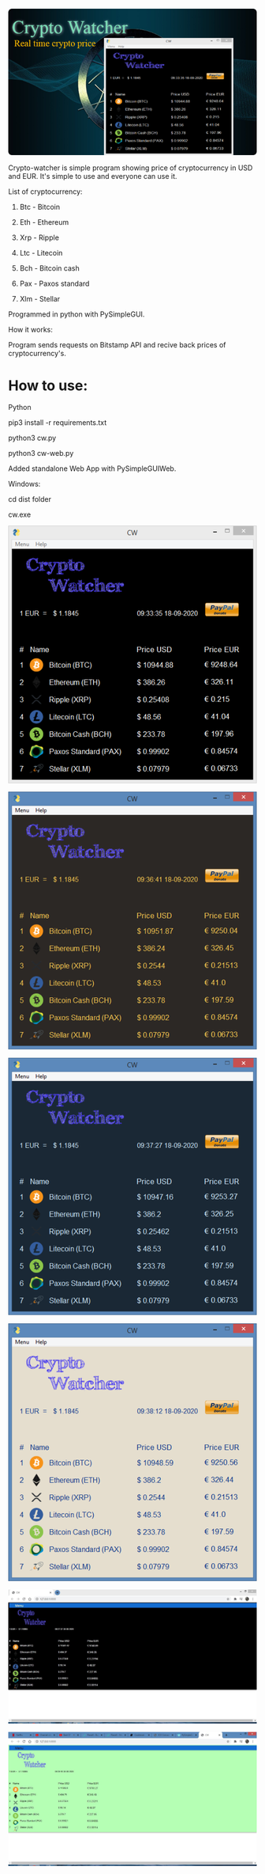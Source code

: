 ![CW](MainImage.png)

Crypto-watcher is simple program showing price of cryptocurrency in USD and EUR. It's simple to use and everyone can use it.

List of cryptocurrency:

1) Btc - Bitcoin

2) Eth - Ethereum

3) Xrp - Ripple

4) Ltc - Litecoin

5) Bch - Bitcoin cash

6) Pax - Paxos standard

7) Xlm - Stellar


Programmed in python with PySimpleGUI.

How it works:

Program sends requests on Bitstamp API and recive back prices of cryptocurrency's.

# How to use:

Python

pip3 install -r requirements.txt

python3 cw.py

python3 cw-web.py

Added standalone Web App with PySimpleGUIWeb.

Windows:

cd dist folder

cw.exe

![CW](screen1.png)

![CW](screen2.png)

![CW](screen3.png)

![CW](screen4.png)

![CW](screenweb.png)

![CW](screenweb2.png)




